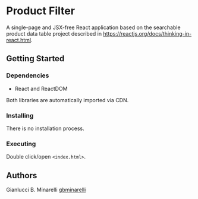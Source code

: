 # Product Filter

A single-page and JSX-free React application based on the searchable product data table project described in https://reactjs.org/docs/thinking-in-react.html.

## Getting Started

### Dependencies

- React and ReactDOM

Both libraries are automatically imported via CDN.

### Installing

There is no installation process.

### Executing

Double click/open `<index.html>`.

## Authors

Gianlucci B. Minarelli
[gbminarelli](https://github.com/gbminarelli)
